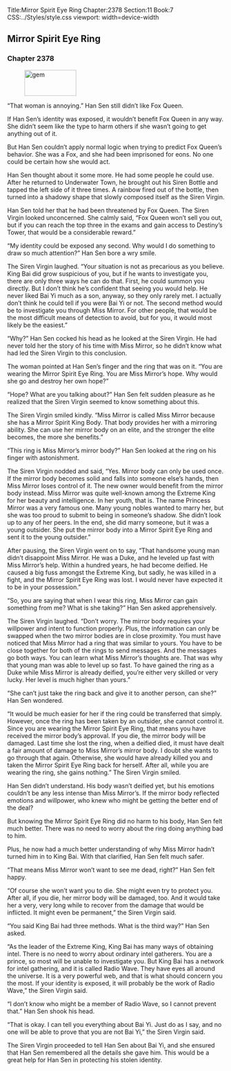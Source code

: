 Title:Mirror Spirit Eye Ring 
Chapter:2378 
Section:11 
Book:7 
CSS:../Styles/style.css 
viewport: width=device-width
  
## Mirror Spirit Eye Ring
### Chapter 2378
  
<figure>
	<img src="../Images/gem.gif" alt="gem" id="gem" width="120" height="60" />
</figure>
  

  
“That woman is annoying.” Han Sen still didn’t like Fox Queen.

If Han Sen’s identity was exposed, it wouldn’t benefit Fox Queen in any way. She didn’t seem like the type to harm others if she wasn’t going to get anything out of it.

But Han Sen couldn’t apply normal logic when trying to predict Fox Queen’s behavior. She was a Fox, and she had been imprisoned for eons. No one could be certain how she would act.

Han Sen thought about it some more. He had some people he could use. After he returned to Underwater Town, he brought out his Siren Bottle and tapped the left side of it three times. A rainbow fired out of the bottle, then turned into a shadowy shape that slowly composed itself as the Siren Virgin.

Han Sen told her that he had been threatened by Fox Queen. The Siren Virgin looked unconcerned. She calmly said, “Fox Queen won’t sell you out, but if you can reach the top three in the exams and gain access to Destiny’s Tower, that would be a considerable reward.”

“My identity could be exposed any second. Why would I do something to draw so much attention?” Han Sen bore a wry smile.

The Siren Virgin laughed. “Your situation is not as precarious as you believe. King Bai did grow suspicious of you, but if he wants to investigate you, there are only three ways he can do that. First, he could summon you directly. But I don’t think he’s confident that seeing you would help. He never liked Bai Yi much as a son, anyway, so they only rarely met. I actually don’t think he could tell if you were Bai Yi or not. The second method would be to investigate you through Miss Mirror. For other people, that would be the most difficult means of detection to avoid, but for you, it would most likely be the easiest.”

“Why?” Han Sen cocked his head as he looked at the Siren Virgin. He had never told her the story of his time with Miss Mirror, so he didn’t know what had led the Siren Virgin to this conclusion.

The woman pointed at Han Sen’s finger and the ring that was on it. “You are wearing the Mirror Spirit Eye Ring. You are Miss Mirror’s hope. Why would she go and destroy her own hope?”

“Hope? What are you talking about?” Han Sen felt sudden pleasure as he realized that the Siren Virgin seemed to know something about this.

The Siren Virgin smiled kindly. “Miss Mirror is called Miss Mirror because she has a Mirror Spirit King Body. That body provides her with a mirroring ability. She can use her mirror body on an elite, and the stronger the elite becomes, the more she benefits.”

“This ring is Miss Mirror’s mirror body?” Han Sen looked at the ring on his finger with astonishment.

The Siren Virgin nodded and said, “Yes. Mirror body can only be used once. If the mirror body becomes solid and falls into someone else’s hands, then Miss Mirror loses control of it. The new owner would benefit from the mirror body instead. Miss Mirror was quite well-known among the Extreme King for her beauty and intelligence. In her youth, that is. The name Princess Mirror was a very famous one. Many young nobles wanted to marry her, but she was too proud to submit to being in someone’s shadow. She didn’t look up to any of her peers. In the end, she did marry someone, but it was a young outsider. She put the mirror body into a Mirror Spirit Eye Ring and sent it to the young outsider.”

After pausing, the Siren Virgin went on to say, “That handsome young man didn’t disappoint Miss Mirror. He was a Duke, and he leveled up fast with Miss Mirror’s help. Within a hundred years, he had become deified. He caused a big fuss amongst the Extreme King, but sadly, he was killed in a fight, and the Mirror Spirit Eye Ring was lost. I would never have expected it to be in your possession.”

“So, you are saying that when I wear this ring, Miss Mirror can gain something from me? What is she taking?” Han Sen asked apprehensively.

The Siren Virgin laughed. “Don’t worry. The mirror body requires your willpower and intent to function properly. Plus, the information can only be swapped when the two mirror bodies are in close proximity. You must have noticed that Miss Mirror had a ring that was similar to yours. You have to be close together for both of the rings to send messages. And the messages go both ways. You can learn what Miss Mirror’s thoughts are. That was why that young man was able to level up so fast. To have gained the ring as a Duke while Miss Mirror is already deified, you’re either very skilled or very lucky. Her level is much higher than yours.”

“She can’t just take the ring back and give it to another person, can she?” Han Sen wondered.

“It would be much easier for her if the ring could be transferred that simply. However, once the ring has been taken by an outsider, she cannot control it. Since you are wearing the Mirror Spirit Eye Ring, that means you have received the mirror body’s approval. If you die, the mirror body will be damaged. Last time she lost the ring, when a deified died, it must have dealt a fair amount of damage to Miss Mirror’s mirror body. I doubt she wants to go through that again. Otherwise, she would have already killed you and taken the Mirror Spirit Eye Ring back for herself. After all, while you are wearing the ring, she gains nothing.” The Siren Virgin smiled.

Han Sen didn’t understand. His body wasn’t deified yet, but his emotions couldn’t be any less intense than Miss Mirror’s. If the mirror body reflected emotions and willpower, who knew who might be getting the better end of the deal?

But knowing the Mirror Spirit Eye Ring did no harm to his body, Han Sen felt much better. There was no need to worry about the ring doing anything bad to him.

Plus, he now had a much better understanding of why Miss Mirror hadn’t turned him in to King Bai. With that clarified, Han Sen felt much safer.

“That means Miss Mirror won’t want to see me dead, right?” Han Sen felt happy.

“Of course she won’t want you to die. She might even try to protect you. After all, if you die, her mirror body will be damaged, too. And it would take her a very, very long while to recover from the damage that would be inflicted. It might even be permanent,” the Siren Virgin said.

“You said King Bai had three methods. What is the third way?” Han Sen asked.

“As the leader of the Extreme King, King Bai has many ways of obtaining intel. There is no need to worry about ordinary intel gatherers. You are a prince, so most will be unable to investigate you. But King Bai has a network for intel gathering, and it is called Radio Wave. They have eyes all around the universe. It is a very powerful web, and that is what should concern you the most. If your identity is exposed, it will probably be the work of Radio Wave,” the Siren Virgin said.

“I don’t know who might be a member of Radio Wave, so I cannot prevent that.” Han Sen shook his head.

“That is okay. I can tell you everything about Bai Yi. Just do as I say, and no one will be able to prove that you are not Bai Yi,” the Siren Virgin said.

The Siren Virgin proceeded to tell Han Sen about Bai Yi, and she ensured that Han Sen remembered all the details she gave him. This would be a great help for Han Sen in protecting his stolen identity.